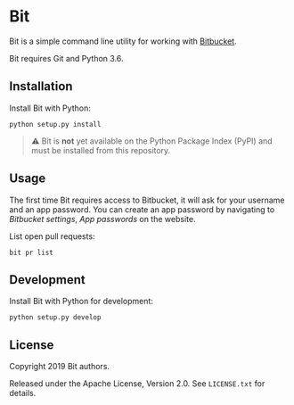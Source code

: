 # Bit

Bit is a simple command line utility for working with [Bitbucket][].

  [Bitbucket]: https://bitbucket.org

Bit requires Git and Python 3.6.

## Installation

Install Bit with Python:
```
python setup.py install
```

> :warning: Bit is **not** yet available on the Python Package Index (PyPI) and
> must be installed from this repository.

## Usage

The first time Bit requires access to Bitbucket, it will ask for your username
and an app password. You can create an app password by navigating to _Bitbucket
settings_, _App passwords_ on the website.

List open pull requests:
```
bit pr list
```

## Development

Install Bit with Python for development:
```
python setup.py develop
```

## License

Copyright 2019 Bit authors.

Released under the Apache License, Version 2.0. See `LICENSE.txt` for details.
